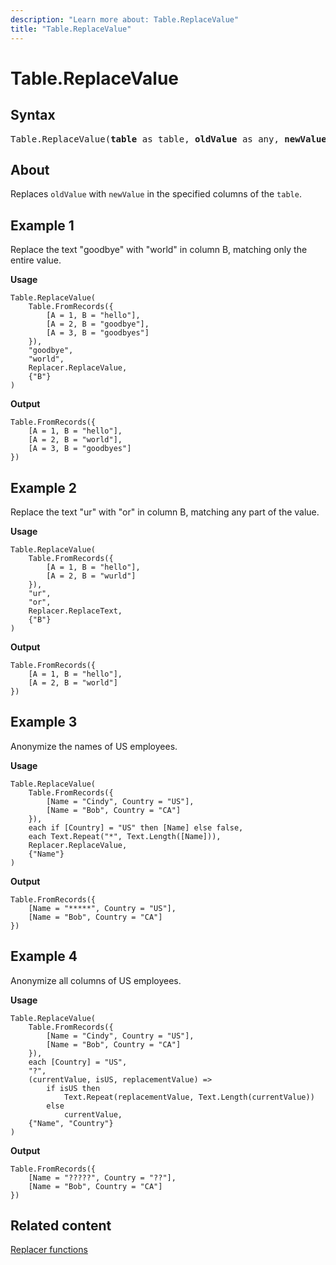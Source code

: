 ```yaml
---
description: "Learn more about: Table.ReplaceValue"
title: "Table.ReplaceValue"
---
```

# Table.ReplaceValue

## Syntax

<pre>
Table.ReplaceValue(<b>table</b> as table, <b>oldValue</b> as any, <b>newValue</b> as any, <b>replacer</b> as function, <b>columnsToSearch</b> as list) as table
</pre>
  
## About

Replaces `oldValue` with `newValue` in the specified columns of the `table`.

## Example 1

Replace the text "goodbye" with "world" in column B, matching only the entire value.

**Usage**

```powerquery-m
Table.ReplaceValue(
    Table.FromRecords({
        [A = 1, B = "hello"],
        [A = 2, B = "goodbye"],
        [A = 3, B = "goodbyes"]
    }),
    "goodbye",
    "world",
    Replacer.ReplaceValue,
    {"B"}
)
```

**Output**

```powerquery-m
Table.FromRecords({
    [A = 1, B = "hello"],
    [A = 2, B = "world"],
    [A = 3, B = "goodbyes"]
})
```

## Example 2

Replace the text "ur" with "or" in column B, matching any part of the value.

**Usage**

```powerquery-m
Table.ReplaceValue(
    Table.FromRecords({
        [A = 1, B = "hello"],
        [A = 2, B = "wurld"]
    }),
    "ur",
    "or",
    Replacer.ReplaceText,
    {"B"}
)
```

**Output**

```powerquery-m
Table.FromRecords({
    [A = 1, B = "hello"],
    [A = 2, B = "world"]
})
```

## Example 3

Anonymize the names of US employees.

**Usage**

```powerquery-m
Table.ReplaceValue(
    Table.FromRecords({
        [Name = "Cindy", Country = "US"],
        [Name = "Bob", Country = "CA"]
    }),
    each if [Country] = "US" then [Name] else false,
    each Text.Repeat("*", Text.Length([Name])),
    Replacer.ReplaceValue,
    {"Name"}
)
```

**Output**

```powerquery-m
Table.FromRecords({
    [Name = "*****", Country = "US"],
    [Name = "Bob", Country = "CA"]
})
```

## Example 4

Anonymize all columns of US employees.

**Usage**

```powerquery-m
Table.ReplaceValue(
    Table.FromRecords({
        [Name = "Cindy", Country = "US"],
        [Name = "Bob", Country = "CA"]
    }),
    each [Country] = "US",
    "?",
    (currentValue, isUS, replacementValue) =>
        if isUS then
            Text.Repeat(replacementValue, Text.Length(currentValue))
        else
            currentValue,
    {"Name", "Country"}
)
```

**Output**

```powerquery-m
Table.FromRecords({
    [Name = "?????", Country = "??"],
    [Name = "Bob", Country = "CA"]
})
```

## Related content

[Replacer functions](replacer-functions.md)
